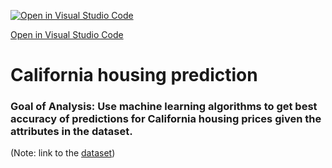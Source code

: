 [![Open in Visual Studio Code](https://open.vscode.dev/badges/open-in-vscode.svg)](vscode://vscode.git/clone?url=https://github.com/minsa110/CaliforniaHousingPrediction.git)

[Open in Visual Studio Code](vscode://vscode.git/clone?url=https://github.com/minsa110/CaliforniaHousingPrediction.git)

# California housing prediction
### Goal of Analysis: Use machine learning algorithms to get best accuracy of predictions for California housing prices given the attributes in the dataset.

(Note: link to the [dataset](https://www.kaggle.com/camnugent/california-housing-prices))
